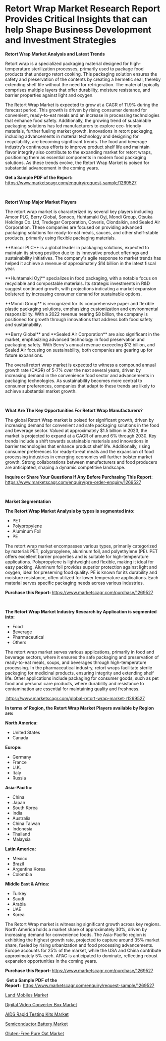 <p><h1>Retort Wrap Market Research Report Provides Critical Insights that can help Shape Business Development and Investment Strategies</h1></p><p><strong>Retort Wrap Market Analysis and Latest Trends</strong></p>
<p><p>Retort wrap is a specialized packaging material designed for high-temperature sterilization processes, primarily used to package food products that undergo retort cooking. This packaging solution ensures the safety and preservation of the contents by creating a hermetic seal, thereby extending shelf life without the need for refrigeration. The material typically comprises multiple layers that offer durability, moisture resistance, and barrier properties against light and oxygen.</p><p>The Retort Wrap Market is expected to grow at a CAGR of 11.9% during the forecast period. This growth is driven by rising consumer demand for convenient, ready-to-eat meals and an increase in processing technologies that enhance food safety. Additionally, the growing trend of sustainable packaging solutions has led manufacturers to explore eco-friendly materials, further fueling market growth. Innovations in retort packaging, including advancements in material technology and designing for recyclability, are becoming significant trends. The food and beverage industry’s continuous efforts to improve product shelf life and maintain flavor integrity also contribute to the expanding market for retort wraps, positioning them as essential components in modern food packaging solutions. As these trends evolve, the Retort Wrap Market is poised for substantial advancement in the coming years.</p></p>
<p><strong>Get a Sample PDF of the Report:&nbsp;</strong> <a href="https://www.marketscagr.com/enquiry/request-sample/1269527?utm_campaign=1285&utm_medium=2&utm_source=Github&utm_content=ia&utm_term=30092024&utm_id=retort-wrap">https://www.marketscagr.com/enquiry/request-sample/1269527</a></p>
<p>&nbsp;</p>
<p><strong>Retort Wrap Major Market Players</strong></p>
<p><p>The retort wrap market is characterized by several key players including Amcor PLC, Berry Global, Sonoco, Huhtamaki Oyj, Mondi Group, Otsuka Holdings Co. Ltd, Tredegar Corporation, Coveris, Clondalkin, and Sealed Air Corporation. These companies are focused on providing advanced packaging solutions for ready-to-eat meals, sauces, and other shelf-stable products, primarily using flexible packaging materials.</p><p>**Amcor PLC** is a global leader in packaging solutions, expected to maintain its strong position due to its innovative product offerings and sustainability initiatives. The company's agile response to market trends has helped it achieve a revenue of approximately $14 billion in the latest fiscal year. </p><p>**Huhtamaki Oyj** specializes in food packaging, with a notable focus on recyclable and compostable materials. Its strategic investments in R&D suggest continued growth, with projections indicating a market expansion bolstered by increasing consumer demand for sustainable options.</p><p>**Mondi Group** is recognized for its comprehensive paper and flexible plastic packaging solutions, emphasizing customization and environmental responsibility. With a 2022 revenue nearing $8 billion, the company is positioned for growth through innovations that address both food safety and sustainability.</p><p>**Berry Global** and **Sealed Air Corporation** are also significant in the market, emphasizing advanced technology in food preservation and packaging safety. With Berry's annual revenue exceeding $12 billion, and Sealed Air focusing on sustainability, both companies are gearing up for future expansions.</p><p>The overall retort wrap market is expected to witness a compound annual growth rate (CAGR) of 5-7% over the next several years, driven by increasing demand in the convenience food sector and advancements in packaging technologies. As sustainability becomes more central to consumer preferences, companies that adapt to these trends are likely to achieve substantial market growth.</p></p>
<p>&nbsp;</p>
<p><strong>What Are The Key Opportunities For Retort Wrap Manufacturers?</strong></p>
<p><p>The global Retort Wrap market is poised for significant growth, driven by increasing demand for convenient and safe packaging solutions in the food and beverage sector. Valued at approximately $1.5 billion in 2023, the market is projected to expand at a CAGR of around 6% through 2030. Key trends include a shift towards sustainable materials and innovations in barrier technologies that enhance product shelf life. Additionally, rising consumer preferences for ready-to-eat meals and the expansion of food processing industries in emerging economies will further bolster market growth. Strong collaborations between manufacturers and food producers are anticipated, shaping a dynamic competitive landscape.</p></p>
<p><strong>Inquire or Share Your Questions If Any Before Purchasing This Report:</strong> <a href="https://www.marketscagr.com/enquiry/pre-order-enquiry/1269527?utm_campaign=1285&utm_medium=2&utm_source=Github&utm_content=ia&utm_term=30092024&utm_id=retort-wrap">https://www.marketscagr.com/enquiry/pre-order-enquiry/1269527</a></p>
<p>&nbsp;</p>
<p><strong>Market Segmentation</strong></p>
<p><strong>The Retort Wrap Market Analysis by types is segmented into:</strong></p>
<p><ul><li>PET</li><li>Polypropylene</li><li>Aluminum Foil</li><li>PE</li></ul></p>
<p><p>The retort wrap market encompasses various types, primarily categorized by material: PET, polypropylene, aluminum foil, and polyethylene (PE). PET offers excellent barrier properties and is suitable for high-temperature applications. Polypropylene is lightweight and flexible, making it ideal for easy packing. Aluminum foil provides superior protection against light and oxygen, ideal for preserving food quality. PE is known for its durability and moisture resistance, often utilized for lower temperature applications. Each material serves specific packaging needs across various industries.</p></p>
<p><strong>Purchase this Report:&nbsp;</strong><a href="https://www.marketscagr.com/purchase/1269527?utm_campaign=1285&utm_medium=2&utm_source=Github&utm_content=ia&utm_term=30092024&utm_id=retort-wrap">https://www.marketscagr.com/purchase/1269527</a></p>
<p>&nbsp;</p>
<p><strong>The Retort Wrap Market Industry Research by Application is segmented into:</strong></p>
<p><ul><li>Food</li><li>Beverage</li><li>Pharmaceutical</li><li>Others</li></ul></p>
<p><p>The retort wrap market serves various applications, primarily in food and beverage sectors, where it ensures the safe packaging and preservation of ready-to-eat meals, soups, and beverages through high-temperature processing. In the pharmaceutical industry, retort wraps facilitate sterile packaging for medicinal products, ensuring integrity and extending shelf life. Other applications include packaging for consumer goods, such as pet food and personal care products, where durability and resistance to contamination are essential for maintaining quality and freshness.</p></p>
<p><a href="https://www.marketscagr.com/global-retort-wrap-market-r1269527?utm_campaign=1285&utm_medium=2&utm_source=Github&utm_content=ia&utm_term=30092024&utm_id=retort-wrap">&nbsp;https://www.marketscagr.com/global-retort-wrap-market-r1269527</a></p>
<p><strong>In terms of Region, the Retort Wrap Market Players available by Region are:</strong></p>
<p>
    <p> <strong> North America: </strong>
        <ul>
            <li>United States</li>
            <li>Canada</li>
        </ul>
        </p> 
    <p> <strong> Europe: </strong>
        <ul>
            <li>Germany</li>
            <li>France</li>
            <li>U.K.</li>
            <li>Italy</li>
            <li>Russia</li>
        </ul>
        </p> 
    <p> <strong> Asia-Pacific: </strong>
        <ul>
            <li>China</li>
            <li>Japan</li>
            <li>South Korea</li>
            <li>India</li>
            <li>Australia</li>
            <li>China Taiwan</li>
            <li>Indonesia</li>
            <li>Thailand</li>
            <li>Malaysia</li>
        </ul>
        </p> 
    <p> <strong> Latin America: </strong>
        <ul>
            <li>Mexico</li>
            <li>Brazil</li>
            <li>Argentina Korea</li>
            <li>Colombia</li>
        </ul>
        </p> 
    <p> <strong> Middle East & Africa: </strong>
        <ul>
            <li>Turkey</li>
            <li>Saudi</li>
            <li>Arabia</li>
            <li>UAE</li>
            <li>Korea</li>
        </ul>
    </p>
    </p>
<p><p>The Retort Wrap market is witnessing significant growth across key regions. North America holds a market share of approximately 30%, driven by increasing demand for convenience foods. The Asia-Pacific region is exhibiting the highest growth rate, projected to capture around 35% market share, fueled by rising urbanization and food processing advancements. Europe accounts for 25% of the market, while the USA and China contribute approximately 5% each. APAC is anticipated to dominate, reflecting robust expansion opportunities in the coming years.</p></p>
<p><strong>Purchase this Report: </strong><a href="https://www.marketscagr.com/purchase/1269527?utm_campaign=1285&utm_medium=2&utm_source=Github&utm_content=ia&utm_term=30092024&utm_id=retort-wrap">https://www.marketscagr.com/purchase/1269527</a></p>
<p>&nbsp;<strong>Get a Sample PDF of the Report:&nbsp;&nbsp;</strong><a href="https://www.marketscagr.com/enquiry/request-sample/1269527?utm_campaign=1285&utm_medium=2&utm_source=Github&utm_content=ia&utm_term=30092024&utm_id=retort-wrap">https://www.marketscagr.com/enquiry/request-sample/1269527</a></p>
<p><strong></strong></p>
<p><p><a href="https://www.linkedin.com/pulse/strategic-market-insights-navigating-global-land-mobiles-landscape-m6rde?utm_campaign=1285&utm_medium=2&utm_source=Github&utm_content=ia&utm_term=30092024&utm_id=retort-wrap">Land Mobiles Market</a></p><p><a href="https://www.linkedin.com/pulse/future-insights-digital-video-converter-box-market-trends-regional-p2cle?utm_campaign=1285&utm_medium=2&utm_source=Github&utm_content=ia&utm_term=30092024&utm_id=retort-wrap">Digital Video Converter Box Market</a></p><p><a href="https://issuu.com/reportprime-2/docs/aids-rapid-testing-kits-market-size_154f322f5c0bda?utm_campaign=1285&utm_medium=2&utm_source=Github&utm_content=ia&utm_term=30092024&utm_id=retort-wrap">AIDS Rapid Testing Kits Market</a></p><p><a href="https://www.linkedin.com/pulse/booming-semiconductor-battery-market-sector-analysis-growth-lrzbc?utm_campaign=1285&utm_medium=2&utm_source=Github&utm_content=ia&utm_term=30092024&utm_id=retort-wrap">Semiconductor Battery Market</a></p><p><a href="https://issuu.com/reportprime-2/docs/gluten-free-pure-oat-market-size-20_fc5e869f4be5e1?utm_campaign=1285&utm_medium=2&utm_source=Github&utm_content=ia&utm_term=30092024&utm_id=retort-wrap">Gluten-Free Pure Oat Market</a></p></p>